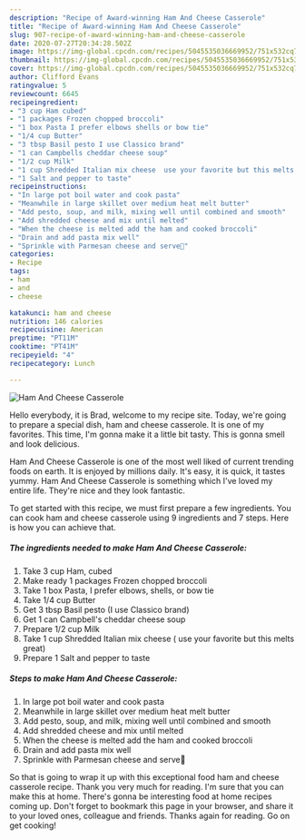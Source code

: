 ```yaml
---
description: "Recipe of Award-winning Ham And Cheese Casserole"
title: "Recipe of Award-winning Ham And Cheese Casserole"
slug: 907-recipe-of-award-winning-ham-and-cheese-casserole
date: 2020-07-27T20:34:28.502Z
image: https://img-global.cpcdn.com/recipes/5045535036669952/751x532cq70/ham-and-cheese-casserole-recipe-main-photo.jpg
thumbnail: https://img-global.cpcdn.com/recipes/5045535036669952/751x532cq70/ham-and-cheese-casserole-recipe-main-photo.jpg
cover: https://img-global.cpcdn.com/recipes/5045535036669952/751x532cq70/ham-and-cheese-casserole-recipe-main-photo.jpg
author: Clifford Evans
ratingvalue: 5
reviewcount: 6645
recipeingredient:
- "3 cup Ham cubed"
- "1 packages Frozen chopped broccoli"
- "1 box Pasta I prefer elbows shells or bow tie"
- "1/4 cup Butter"
- "3 tbsp Basil pesto I use Classico brand"
- "1 can Campbells cheddar cheese soup"
- "1/2 cup Milk"
- "1 cup Shredded Italian mix cheese  use your favorite but this melts great"
- "1 Salt and pepper to taste"
recipeinstructions:
- "In large pot boil water and cook pasta"
- "Meanwhile in large skillet over medium heat melt butter"
- "Add pesto, soup, and milk, mixing well until combined and smooth"
- "Add shredded cheese and mix until melted"
- "When the cheese is melted add the ham and cooked broccoli"
- "Drain and add pasta mix well"
- "Sprinkle with Parmesan cheese and serve🍴"
categories:
- Recipe
tags:
- ham
- and
- cheese

katakunci: ham and cheese 
nutrition: 146 calories
recipecuisine: American
preptime: "PT11M"
cooktime: "PT41M"
recipeyield: "4"
recipecategory: Lunch

---
```



![Ham And Cheese Casserole](https://img-global.cpcdn.com/recipes/5045535036669952/751x532cq70/ham-and-cheese-casserole-recipe-main-photo.jpg)

Hello everybody, it is Brad, welcome to my recipe site. Today, we're going to prepare a special dish, ham and cheese casserole. It is one of my favorites. This time, I'm gonna make it a little bit tasty. This is gonna smell and look delicious.



Ham And Cheese Casserole is one of the most well liked of current trending foods on earth. It is enjoyed by millions daily. It's easy, it is quick, it tastes yummy. Ham And Cheese Casserole is something which I've loved my entire life. They're nice and they look fantastic.


To get started with this recipe, we must first prepare a few ingredients. You can cook ham and cheese casserole using 9 ingredients and 7 steps. Here is how you can achieve that.

<!--inarticleads1-->

##### The ingredients needed to make Ham And Cheese Casserole:

1. Take 3 cup Ham, cubed
1. Make ready 1 packages Frozen chopped broccoli
1. Take 1 box Pasta, I prefer elbows, shells, or bow tie
1. Take 1/4 cup Butter
1. Get 3 tbsp Basil pesto (I use Classico brand)
1. Get 1 can Campbell&#39;s cheddar cheese soup
1. Prepare 1/2 cup Milk
1. Take 1 cup Shredded Italian mix cheese ( use your favorite but this melts great)
1. Prepare 1 Salt and pepper to taste




<!--inarticleads2-->

##### Steps to make Ham And Cheese Casserole:

1. In large pot boil water and cook pasta
1. Meanwhile in large skillet over medium heat melt butter
1. Add pesto, soup, and milk, mixing well until combined and smooth
1. Add shredded cheese and mix until melted
1. When the cheese is melted add the ham and cooked broccoli
1. Drain and add pasta mix well
1. Sprinkle with Parmesan cheese and serve🍴




So that is going to wrap it up with this exceptional food ham and cheese casserole recipe. Thank you very much for reading. I'm sure that you can make this at home. There's gonna be interesting food at home recipes coming up. Don't forget to bookmark this page in your browser, and share it to your loved ones, colleague and friends. Thanks again for reading. Go on get cooking!
